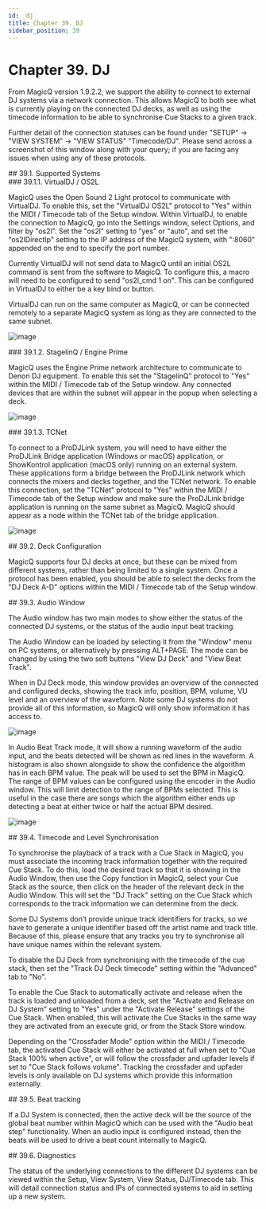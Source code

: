 ```yaml
---
id: _dj
title: Chapter 39. DJ
sidebar_position: 39
---
```


# Chapter&nbsp;39.&nbsp;DJ
<p>
    From MagicQ version 1.9.2.2, we support the ability to connect to external DJ systems via a network connection. This allows MagicQ to
    both see what is currently playing on the connected DJ decks, as well as using the timecode information to be able to synchronise Cue
    Stacks to a given track.
</p>
<p>
    Further detail of the connection statuses can be found under "SETUP" → "VIEW SYSTEM" → "VIEW STATUS" "Timecode/DJ". Please send across a
    screenshot of this window along with your query; if you are facing any issues when using any of these protocols.
</p>
<div class="section">
    ## 39.1.&nbsp;Supported Systems
    <div class="section">
        ### 39.1.1.&nbsp;VirtualDJ / OS2L
        <p>
            MagicQ uses the Open Sound 2 Light protocol to communicate with VirtualDJ. To enable this, set the "VirtualDJ OS2L" protocol to
            "Yes" within the MIDI / Timecode tab of the Setup window. Within VirtualDJ, to enable the connection to MagicQ, go into the
            Settings window, select Options, and filter by "os2l". Set the "os2l" setting to "yes" or "auto", and set the "os2lDirectIp"
            setting to the IP address of the MagicQ system, with ":8060" appended on the end to specify the port number.
        </p>
        <p>
            Currently VirtualDJ will not send data to MagicQ until an initial OS2L command is sent from the software to MagicQ. To configure
            this, a macro will need to be configured to send "os2l_cmd 1 on". This can be configured in VirtualDJ to either be a key bind or
            button.
        </p>
        <p>
            VirtualDJ can run on the same computer as MagicQ, or can be connected remotely to a separate MagicQ system as long as they are
            connected to the same subnet.
        </p>
        <p>
            <span class="inlinemediaobject">
                <img src="https://secure.chamsys.co.uk/help/documentation/magicq/images/virtualdj_networksetup.png" alt="image" />
            </span>
        </p>
    </div>
    <div class="section">
        ### 39.1.2.&nbsp;StagelinQ / Engine Prime
        <p>
            MagicQ uses the Engine Prime network architecture to communicate to Denon DJ equipment. To enable this set the "StagelinQ"
            protocol to "Yes" within the MIDI / Timecode tab of the Setup window. Any connected devices that are within the subnet will
            appear in the popup when selecting a deck.
        </p>
        <p>
            <span class="inlinemediaobject">
                <img src="https://secure.chamsys.co.uk/help/documentation/magicq/images/denonnetworksetup.PNG" alt="image" />
            </span>
        </p>
    </div>
    <div class="section">
        ### 39.1.3.&nbsp;TCNet
        <p>
            To connect to a ProDJLink system, you will need to have either the ProDJLink Bridge application (Windows or macOS) application,
            or ShowKontrol application (macOS only) running on an external system. These applications form a bridge between the ProDJLink
            network which connects the mixers and decks together, and the TCNet network. To enable this connection, set the "TCNet" protocol
            to "Yes" within the MIDI / Timecode tab of the Setup window and make sure the ProDJLink bridge application is running on the
            same subnet as MagicQ. MagicQ should appear as a node within the TCNet tab of the bridge application.
        </p>
        <p>
            <span class="inlinemediaobject">
                <img src="https://secure.chamsys.co.uk/help/documentation/magicq/images/pioneer_networksetup.png" alt="image" />
            </span>
        </p>
    </div>
</div>
<div class="section">
    ## 39.2.&nbsp;Deck Configuration
    <p>
        MagicQ supports four DJ decks at once, but these can be mixed from different systems, rather than being limited to a single system.
        Once a protocol has been enabled, you should be able to select the decks from the "DJ Deck A-D" options within the MIDI / Timecode
        tab of the Setup window.
    </p>
</div>
<div class="section">
    ## 39.3.&nbsp;Audio Window
    <p>
        The Audio window has two main modes to show either the status of the connected DJ systems, or the status of the audio input beat
        tracking.
    </p>
    <p>
        The Audio Window can be loaded by selecting it from the "Window" menu on PC systems, or alternatively by pressing ALT+PAGE. The mode
        can be changed by using the two soft buttons "View DJ Deck" and "View Beat Track".
    </p>
    <p>
        When in DJ Deck mode, this window provides an overview of the connected and configured decks, showing the track info, position, BPM,
        volume, VU level and an overview of the waveform. Note some DJ systems do not provide all of this information, so MagicQ will only
        show information it has access to.
    </p>
    <p>
        <span class="inlinemediaobject">
            <img src="https://secure.chamsys.co.uk/help/documentation/magicq/images/audio_window_decks.png" alt="image" />
        </span>
    </p>
    <p>
        In Audio Beat Track mode, it will show a running waveform of the audio input, and the beats detected will be shown as red lines in
        the waveform. A histogram is also shown alongside to show the confidence the algorithm has in each BPM value. The peak will be used
        to set the BPM in MagicQ. The range of BPM values can be configured using the encoder in the Audio window. This will limit detection
        to the range of BPMs selected. This is useful in the case there are songs which the algorithm either ends up detecting a beat at
        either twice or half the actual BPM desired.
    </p>
    <p>
        <span class="inlinemediaobject">
            <img src="https://secure.chamsys.co.uk/help/documentation/magicq/images/audio_window_beats.png" alt="image" />
        </span>
    </p>
</div>
<div class="section">
    ## 39.4.&nbsp;Timecode and Level Synchronisation
    <p>
        To synchronise the playback of a track with a Cue Stack in MagicQ, you must associate the incoming track information together with
        the required Cue Stack. To do this, load the desired track so that it is showing in the Audio Window, then use the Copy function in
        MagicQ, select your Cue Stack as the source, then click on the header of the relevant deck in the Audio Window. This will set the
        "DJ Track" setting on the Cue Stack which corresponds to the track information we can determine from the deck.
    </p>
    <p>
        Some DJ Systems don’t provide unique track identifiers for tracks, so we have to generate a unique identifier based off the artist
        name and track title. Because of this, please ensure that any tracks you try to synchronise all have unique names within the
        relevant system.
    </p>
    <p>
        To disable the DJ Deck from synchronising with the timecode of the cue stack, then set the "Track DJ Deck timecode" setting within
        the "Advanced" tab to "No".
    </p>
    <p>
        To enable the Cue Stack to automatically activate and release when the track is loaded and unloaded from a deck, set the "Activate
        and Release on DJ System" setting to "Yes" under the "Activate Release" settings of the Cue Stack. When enabled, this will activate
        the Cue Stacks in the same way they are activated from an execute grid, or from the Stack Store window.
    </p>
    <p>
        Depending on the "Crossfader Mode" option within the MIDI / Timecode tab, the activated Cue Stack will either be activated at full
        when set to "Cue Stack 100% when active", or will follow the crossfader and upfader levels if set to "Cue Stack follows volume".
        Tracking the crossfader and upfader levels is only available on DJ systems which provide this information externally.
    </p>
</div>
<div class="section">
    ## 39.5.&nbsp;Beat tracking
    <p>
        If a DJ System is connected, then the active deck will be the source of the global beat number within MagicQ which can be used with
        the "Audio beat step" functionality. When an audio input is configured instead, then the beats will be used to drive a beat count
        internally to MagicQ.
    </p>
</div>
<div class="section">
    ## 39.6.&nbsp;Diagnostics
    <p>
        The status of the underlying connections to the different DJ systems can be viewed within the Setup, View System, View Status,
        DJ/Timecode tab. This will detail connection status and IPs of connected systems to aid in setting up a new system.
    </p>
</div>
